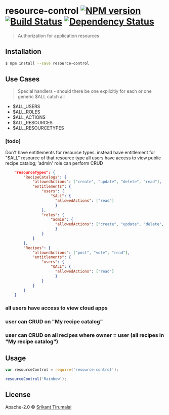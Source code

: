 # resource-control [![NPM version][npm-image]][npm-url] [![Build Status][travis-image]][travis-url] [![Dependency Status][daviddm-image]][daviddm-url]
> Authorization for application resources

## Installation

```sh
$ npm install --save resource-control
```

## Use Cases
> Special handlers - should there be one explicitly for each or one generic $ALL catch all
* $ALL_USERS 
* $ALL_ROLES
* $ALL_ACTIONS
* $ALL_RESOURCES
* $ALL_RESOURCETYPES


### [todo]
Don't have entitlements for resource types. instead have entitlement
for "$ALL" resource of that resource type
all users have access to view public recipe catalog; 'admin' role can perform CRUD
```json
    "resourceTypes": {
        "RecipeCatalogs": {
            "allowedActions": ["create", "update", "delete", "read"],
            "entitlements": {
                "users": {
                    "$ALL": {
                      "allowedActions": ["read"]
                      }
                },
                "roles": {
                    "admin": {
                      "allowedActions": ["create", "update", "delete", "read"]
                      }
                }
            }
        },
        "Recipes": {
            "allowedActions": ["post", "vote", "read"],
            "entitlements": {
                "users": {
                    "$ALL": {
                      "allowedActions": ["read"]
                      }
                }
            }
        }
    }
```

### all users have access to view cloud apps

### user can CRUD on "My recipe catalog"

### user can CRUD on all recipes where owner = user (all recipes in "My recipe catalog")


## Usage

```js
var resourceControl = require('resource-control');

resourceControl('Rainbow');
```
## License

Apache-2.0 © [Srikant Tirumalai](https://github.com/srikantkt)


[npm-image]: https://badge.fury.io/js/resource-control.svg
[npm-url]: https://npmjs.org/package/resource-control
[travis-image]: https://travis-ci.org/srikantkt/resource-control.svg?branch=master
[travis-url]: https://travis-ci.org/srikantkt/resource-control
[daviddm-image]: https://david-dm.org/srikantkt/resource-control.svg?theme=shields.io
[daviddm-url]: https://david-dm.org/srikantkt/resource-control
